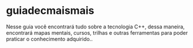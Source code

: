# guiadecmaismais
Nesse guia você encontrará tudo sobre a tecnologia C++, dessa maneira, encontrará mapas mentais, cursos, trilhas e outras ferramentas para poder praticar o conhecimento adquirido..
